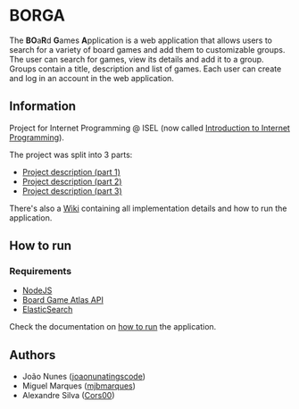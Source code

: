 # BORGA
The **BO**a**R**d **G**ames **A**pplication is a web application that allows users to search for a variety of board games and add them to customizable groups.
The user can search for games, view its details and add it to a group. Groups contain a title, description and list of games. Each user can create and log in an account in the web application.

## Information

Project for Internet Programming @ ISEL (now called [Introduction to Internet Programming](https://www.isel.pt/en/leic/introduction-internet-programming)).

The project was split into 3 parts:
- [Project description (part 1)](docs/project-description1.md)
- [Project description (part 2)](docs/project-description2.md)
- [Project description (part 3)](docs/project-description3.md)

There's also a [Wiki](docs/report.md) containing all implementation details and how to run the application.

## How to run

### Requirements
- [NodeJS](https://nodejs.org/en/about/)
- [Board Game Atlas API](https://www.boardgameatlas.com/api/docs)
- [ElasticSearch](https://www.elastic.co/what-is/elasticsearch)

Check the documentation on [how to run](docs/report.md#run-the-application) the application.

## Authors
- João Nunes ([joaonunatingscode](https://github.com/joaonunatingscode))
- Miguel Marques ([mjbmarques](https://github.com/mjbmarques))
- Alexandre Silva ([Cors00](https://github.com/Cors00))